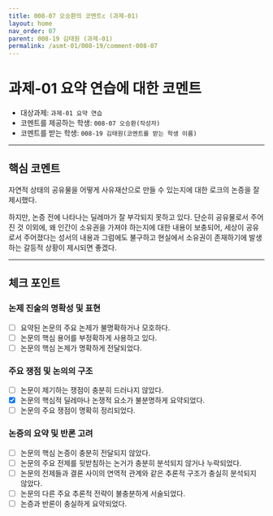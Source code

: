 ```yaml
---
title: 008-07 오승환의 코멘트c (과제-01) 
layout: home
nav_order: 07
parent: 008-19 김태원 (과제-01)
permalink: /asmt-01/008-19/comment-008-07
---
```


# 과제-01 요약 연습에 대한 코멘트

- 대상과제: `과제-01 요약 연습`
- 코멘트를 제공하는 학생: `008-07 오승환(작성자)` 
- 코멘트를 받는 학생: `008-19 김태원(코멘트를 받는 학생 이름)` 

---

## 핵심 코멘트

자연적 상태의 공유물을 어떻게 사유재산으로 만들 수 있는지에 대한 로크의 논증을 잘 제시했다.

하지만, 논증 전에 나타나는 딜레마가 잘 부각되지 못하고 있다. 단순히 공유물로서 주어진 것 이외에, 왜 인간이 소유권을 가져야 하는지에 대한 내용이 보충되어, 세상이 공유로서 주어졌다는 성서의 내용과 그럼에도 불구하고 현실에서 소유권이 존재하기에 발생하는 갈등적 상황이 제시되면 좋겠다.

---

## 체크 포인트

### 논제 진술의 명확성 및 표현  
- [ ] 요약된 논문의 주요 논제가 불명확하거나 모호하다.  
- [ ] 논문의 핵심 용어를 부정확하게 사용하고 있다.  
- [ ] 논문의 핵심 논제가 명확하게 전달되었다.  

### 주요 쟁점 및 논의의 구조  
- [ ] 논문이 제기하는 쟁점이 충분히 드러나지 않았다.  
- [x] 논문의 핵심적 딜레마나 논쟁적 요소가 불분명하게 요약되었다.  
- [ ] 논문의 주요 쟁점이 명확히 정리되었다.  

### 논증의 요약 및 반론 고려  
- [ ] 논문의 핵심 논증이 충분히 전달되지 않았다.  
- [ ] 논문의 주요 전제를 뒷받침하는 논거가 충분히 분석되지 않거나 누락되었다.  
- [ ] 논문의 전제들과 결론 사이의 연역적 관계와 같은 추론적 구조가 충실히 분석되지 않았다.  
- [ ] 논문의 다른 주요 추론적 전략이 불충분하게 서술되었다.
- [ ] 논증과 반론이 충실하게 요약되었다. 